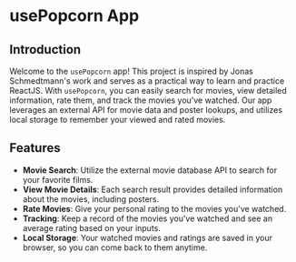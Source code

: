 # usePopcorn App

## Introduction

Welcome to the `usePopcorn` app! This project is inspired by Jonas Schmedtmann's work and serves as a practical way to learn and practice ReactJS. With `usePopcorn`, you can easily search for movies, view detailed information, rate them, and track the movies you've watched. Our app leverages an external API for movie data and poster lookups, and utilizes local storage to remember your viewed and rated movies.

## Features

- **Movie Search**: Utilize the external movie database API to search for your favorite films.
- **View Movie Details**: Each search result provides detailed information about the movies, including posters.
- **Rate Movies**: Give your personal rating to the movies you've watched.
- **Tracking**: Keep a record of the movies you've watched and see an average rating based on your inputs.
- **Local Storage**: Your watched movies and ratings are saved in your browser, so you can come back to them anytime.
